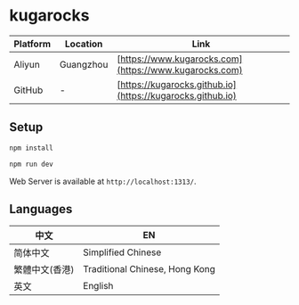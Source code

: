 # kugarocks

| Platform | Location       | Link                                      |
| -------- | -------------- | ----------------------------------------- |
| Aliyun   | Guangzhou      | [https://www.kugarocks.com](https://www.kugarocks.com) |
| GitHub   | -              | [https://kugarocks.github.io](https://kugarocks.github.io) |

## Setup

```bash
npm install
```

```bash
npm run dev
```

Web Server is available at `http://localhost:1313/`.

## Languages

| 中文           | EN                                |
| -------------- | --------------------------------- |
| 简体中文        | Simplified Chinese                |
| 繁體中文(香港)  | Traditional Chinese, Hong Kong    |
| 英文           | English                           |
